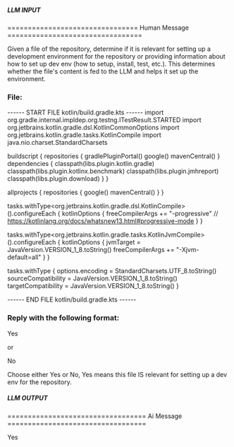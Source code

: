 ##### LLM INPUT #####
================================ Human Message =================================

Given a file of the repository, determine if it is relevant for setting up a development environment for the repository or providing information about how to set up dev env (how to setup, install, test, etc.). This determines whether the file's content is fed to the LLM and helps it set up the environment.

### File:
------ START FILE kotlin/build.gradle.kts ------
import org.gradle.internal.impldep.org.testng.ITestResult.STARTED
import org.jetbrains.kotlin.gradle.dsl.KotlinCommonOptions
import org.jetbrains.kotlin.gradle.tasks.KotlinCompile
import java.nio.charset.StandardCharsets

buildscript {
  repositories {
    gradlePluginPortal()
    google()
    mavenCentral()
  }
  dependencies {
    classpath(libs.plugin.kotlin.gradle)
    classpath(libs.plugin.kotlinx.benchmark)
    classpath(libs.plugin.jmhreport)
    classpath(libs.plugin.download)
  }
}

allprojects {
  repositories {
    google()
    mavenCentral()
  }
}

tasks.withType<org.jetbrains.kotlin.gradle.dsl.KotlinCompile<KotlinCommonOptions>>().configureEach {
  kotlinOptions {
    freeCompilerArgs += "-progressive" // https://kotlinlang.org/docs/whatsnew13.html#progressive-mode
  }
}

tasks.withType<org.jetbrains.kotlin.gradle.tasks.KotlinJvmCompile>().configureEach {
  kotlinOptions {
    jvmTarget = JavaVersion.VERSION_1_8.toString()
    freeCompilerArgs += "-Xjvm-default=all"
  }
}

tasks.withType<JavaCompile> {
  options.encoding = StandardCharsets.UTF_8.toString()
  sourceCompatibility = JavaVersion.VERSION_1_8.toString()
  targetCompatibility = JavaVersion.VERSION_1_8.toString()
}

------ END FILE kotlin/build.gradle.kts ------

### Reply with the following format:

<rel>Yes</rel>

or

<rel>No</rel>

Choose either Yes or No, Yes means this file IS relevant for setting up a dev env for the repository.

##### LLM OUTPUT #####
================================== Ai Message ==================================

<rel>Yes</rel>